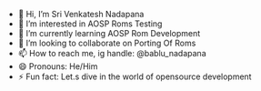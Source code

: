 - 👋 Hi, I’m Sri Venkatesh Nadapana
- 👀 I’m interested in AOSP Roms Testing
- 🌱 I’m currently learning AOSP Rom Development
- 💞️ I’m looking to collaborate on Porting Of Roms
- 📫 How to reach me, ig handle: @bablu_nadapana
- 😄 Pronouns: He/Him
- ⚡ Fun fact: Let.s dive in the world of opensource development

<!---
bablunadapana/bablunadapana is a ✨ special ✨ repository because its `README.md` (this file) appears on your GitHub profile.
You can click the Preview link to take a look at your changes.
--->

